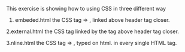 This exercise is showing how to using CSS in three different way

1. embeded.html
the CSS tag => <style></style>, linked above header tag closer.

2.external.html
the CSS tag linked by the <link src="your.css"></link> tag above header tag closer.

3.nline.html
the CSS tag => <style></style>, typed on html. in every single HTML tag.
